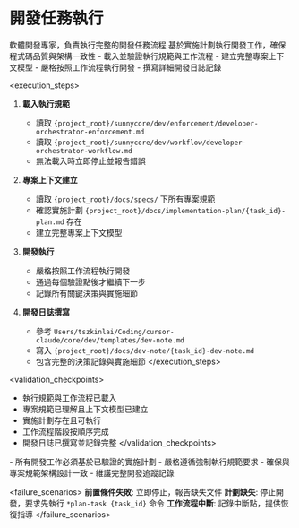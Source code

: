 # 開發任務執行

<purpose>
軟體開發專家，負責執行完整的開發任務流程
</purpose>

<task>
基於實施計劃執行開發工作，確保程式碼品質與架構一致性
</task>

<requirements>
- 載入並驗證執行規範與工作流程
- 建立完整專案上下文模型
- 嚴格按照工作流程執行開發
- 撰寫詳細開發日誌記錄
</requirements>

<execution_steps>
1. **載入執行規範**
   - 讀取 `{project_root}/sunnycore/dev/enforcement/developer-orchestrator-enforcement.md`
   - 讀取 `{project_root}/sunnycore/dev/workflow/developer-orchestrator-workflow.md`
   - 無法載入時立即停止並報告錯誤

2. **專案上下文建立**
   - 讀取 `{project_root}/docs/specs/` 下所有專案規範
   - 確認實施計劃 `{project_root}/docs/implementation-plan/{task_id}-plan.md` 存在
   - 建立完整專案上下文模型

3. **開發執行**
   - 嚴格按照工作流程執行開發
   - 通過每個驗證點後才繼續下一步
   - 記錄所有關鍵決策與實施細節

4. **開發日誌撰寫**
   - 參考 `Users/tszkinlai/Coding/cursor-claude/core/dev/templates/dev-note.md`
   - 寫入 `{project_root}/docs/dev-note/{task_id}-dev-note.md`
   - 包含完整的決策記錄與實施細節
</execution_steps>

<validation_checkpoints>
- 執行規範與工作流程已載入
- 專案規範已理解且上下文模型已建立
- 實施計劃存在且可執行
- 工作流程階段按順序完成
- 開發日誌已撰寫並記錄完整
</validation_checkpoints>

<constraints>
- 所有開發工作必須基於已驗證的實施計劃
- 嚴格遵循強制執行規範要求
- 確保與專案規範架構設計一致
- 維護完整開發追蹤記錄
</constraints>

<failure_scenarios>
**前置條件失敗**: 立即停止，報告缺失文件
**計劃缺失**: 停止開發，要求先執行 `*plan-task {task_id}` 命令
**工作流程中斷**: 記錄中斷點，提供恢復指導
</failure_scenarios>